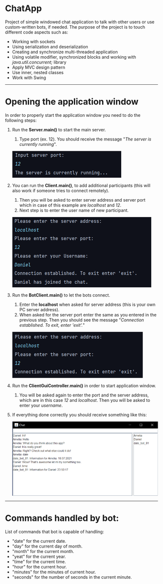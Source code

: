 # ChatApp

Project of simple windowed chat application to talk with 
other users or use custom-written bots, if needed. 
The purpose of the project is to touch
different code aspects such as:

- Working with sockets
- Using serialization and deserialization
- Creating and synchronize multi-threaded application
- Using volatile modifier, synchronized blocks and working with *java.util.concurrent;* library
- Apply MVC design pattern
- Use inner, nested classes
- Work with Swing

----------------------------------------------------

# Opening the application window

In order to properly start the application
window you need to do the following steps:

1. Run the **Server.main()** to start the main server.
     1. Type port (ex. 12). You should receive the message "*The server is currently running*".
    
    ![img.png](img.png)

2. You can run the **Client.main()**, to add additional participants
   (this will also work if someone tries to connect remotely).
    1. Then you will be asked to enter server address 
       and server port which in case of this example are
       *localhost* and *12*.
    2. Next step is to enter the user name of new participant.
    
    ![img_2.png](img_2.png)

3. Run the **BotClient.main()** to let the bots connect.
     1. Enter the **localhost** when asked for server address (this is your own PC server address).
     2. When asked for the server port enter the same as you entered in the previous step.
        Then you should see the message "*Connection established. To exit, enter 'exit'.*"
        
    ![img_1.png](img_1.png)

4. Run the **ClientGuiController.main()** in order to start application window.
     1. You will be asked again to enter the port and the server address, which are in this 
        case *12* and *localhost*. Then you will be asked to enter your *username*.
5. If everything done correctly you should receive something like this:    

    ![img_3.png](img_3.png)
   
------------------------------------
# Commands handled by bot:

List of commands that bot is capable of handling:

- "date" for the current date.
- "day" for the current day of month.
- "month" for the current month.
- "yeat" for the current year.
- "time" for the current time.
- "hour" for the current hour.
- "minutes" for the minutes of current hour.
- "seconds" for the number of seconds in the current minute.